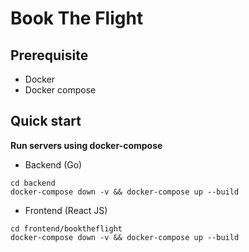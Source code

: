 # Book The Flight
## Prerequisite

- Docker
- Docker compose

## Quick start

**Run servers using docker-compose**
- Backend (Go)
```
cd backend
docker-compose down -v && docker-compose up --build
```
- Frontend (React JS)
```
cd frontend/booktheflight
docker-compose down -v && docker-compose up --build
```